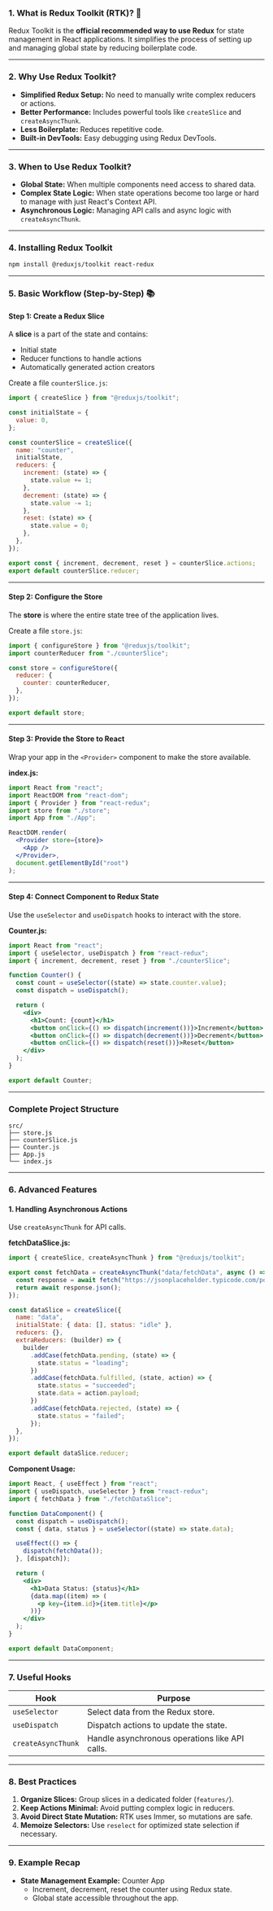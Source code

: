 ### **1. What is Redux Toolkit (RTK)? 🤔**

Redux Toolkit is the **official recommended way to use Redux** for state management in React applications. It simplifies the process of setting up and managing global state by reducing boilerplate code.

---

### **2. Why Use Redux Toolkit?**

- **Simplified Redux Setup:** No need to manually write complex reducers or actions.
- **Better Performance:** Includes powerful tools like `createSlice` and `createAsyncThunk`.
- **Less Boilerplate:** Reduces repetitive code.
- **Built-in DevTools:** Easy debugging using Redux DevTools.

---

### **3. When to Use Redux Toolkit?**

- **Global State:** When multiple components need access to shared data.
- **Complex State Logic:** When state operations become too large or hard to manage with just React's Context API.
- **Asynchronous Logic:** Managing API calls and async logic with `createAsyncThunk`.

---

### **4. Installing Redux Toolkit**

```bash
npm install @reduxjs/toolkit react-redux
```

---

### **5. Basic Workflow (Step-by-Step) 📚**

#### **Step 1: Create a Redux Slice**

A **slice** is a part of the state and contains:
- Initial state
- Reducer functions to handle actions
- Automatically generated action creators

Create a file `counterSlice.js`:

```jsx
import { createSlice } from "@reduxjs/toolkit";

const initialState = {
  value: 0,
};

const counterSlice = createSlice({
  name: "counter",
  initialState,
  reducers: {
    increment: (state) => {
      state.value += 1;
    },
    decrement: (state) => {
      state.value -= 1;
    },
    reset: (state) => {
      state.value = 0;
    },
  },
});

export const { increment, decrement, reset } = counterSlice.actions;
export default counterSlice.reducer;
```

---

#### **Step 2: Configure the Store**

The **store** is where the entire state tree of the application lives.

Create a file `store.js`:

```jsx
import { configureStore } from "@reduxjs/toolkit";
import counterReducer from "./counterSlice";

const store = configureStore({
  reducer: {
    counter: counterReducer,
  },
});

export default store;
```

---

#### **Step 3: Provide the Store to React**

Wrap your app in the `<Provider>` component to make the store available.

**index.js:**

```jsx
import React from "react";
import ReactDOM from "react-dom";
import { Provider } from "react-redux";
import store from "./store";
import App from "./App";

ReactDOM.render(
  <Provider store={store}>
    <App />
  </Provider>,
  document.getElementById("root")
);
```

---

#### **Step 4: Connect Component to Redux State**

Use the `useSelector` and `useDispatch` hooks to interact with the store.

**Counter.js:**

```jsx
import React from "react";
import { useSelector, useDispatch } from "react-redux";
import { increment, decrement, reset } from "./counterSlice";

function Counter() {
  const count = useSelector((state) => state.counter.value);
  const dispatch = useDispatch();

  return (
    <div>
      <h1>Count: {count}</h1>
      <button onClick={() => dispatch(increment())}>Increment</button>
      <button onClick={() => dispatch(decrement())}>Decrement</button>
      <button onClick={() => dispatch(reset())}>Reset</button>
    </div>
  );
}

export default Counter;
```

---

### **Complete Project Structure**

```
src/
├── store.js
├── counterSlice.js
├── Counter.js
├── App.js
└── index.js
```

---

### **6. Advanced Features**

#### **1. Handling Asynchronous Actions**

Use `createAsyncThunk` for API calls.

**fetchDataSlice.js:**

```jsx
import { createSlice, createAsyncThunk } from "@reduxjs/toolkit";

export const fetchData = createAsyncThunk("data/fetchData", async () => {
  const response = await fetch("https://jsonplaceholder.typicode.com/posts");
  return await response.json();
});

const dataSlice = createSlice({
  name: "data",
  initialState: { data: [], status: "idle" },
  reducers: {},
  extraReducers: (builder) => {
    builder
      .addCase(fetchData.pending, (state) => {
        state.status = "loading";
      })
      .addCase(fetchData.fulfilled, (state, action) => {
        state.status = "succeeded";
        state.data = action.payload;
      })
      .addCase(fetchData.rejected, (state) => {
        state.status = "failed";
      });
  },
});

export default dataSlice.reducer;
```

**Component Usage:**

```jsx
import React, { useEffect } from "react";
import { useDispatch, useSelector } from "react-redux";
import { fetchData } from "./fetchDataSlice";

function DataComponent() {
  const dispatch = useDispatch();
  const { data, status } = useSelector((state) => state.data);

  useEffect(() => {
    dispatch(fetchData());
  }, [dispatch]);

  return (
    <div>
      <h1>Data Status: {status}</h1>
      {data.map((item) => (
        <p key={item.id}>{item.title}</p>
      ))}
    </div>
  );
}

export default DataComponent;
```

---

### **7. Useful Hooks**

| **Hook**         | **Purpose**                                      |
|------------------|---------------------------------------------------|
| `useSelector`    | Select data from the Redux store.                |
| `useDispatch`    | Dispatch actions to update the state.            |
| `createAsyncThunk` | Handle asynchronous operations like API calls.|

---

### **8. Best Practices**

1. **Organize Slices:** Group slices in a dedicated folder (`features/`).
2. **Keep Actions Minimal:** Avoid putting complex logic in reducers.
3. **Avoid Direct State Mutation:** RTK uses Immer, so mutations are safe.
4. **Memoize Selectors:** Use `reselect` for optimized state selection if necessary.

---

### **9. Example Recap**

- **State Management Example:** Counter App  
  - Increment, decrement, reset the counter using Redux state.  
  - Global state accessible throughout the app.
